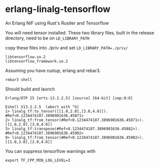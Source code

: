# erlang-linalg-tensorflow
An Erlang NIF using Rust's Rustler and Tensorflow


You will need tensor installed. These two library files, built in the release directory, need 
to be on `LD_LIBRARY_PATH`

copy these files into ./priv and set  `LD_LIBRARY_PATH=./priv/`
```
libtensorflow.so.2
libtensorflow_framework.so.2
```


Assuming you have rustup, erlang and rebar3. 

```
rebar3 shell
```

Should build and launch 

```
Erlang/OTP 25 [erts-13.2.2.5] [source] [64-bit] [smp:8:8]

Eshell V13.2.2.5  (abort with ^G)
1> linalg_tf:to_tensor([[1.0,2.0],[3.0,4.0]]).                
#Ref<0.1234474187.3896901636.45871>
2> linalg_tf:from_tensor(#Ref<0.1234474187.3896901636.45871>).
[[1.0,2.0],[3.0,4.0]]
3> linalg_tf:transpose(#Ref<0.1234474187.3896901636.45882>).
#Ref<0.1234474187.3896901636.45902>
9> linalg_tf:from_tensor(#Ref<0.1234474187.3896901636.45902>).
[[1.0,3.0],[2.0,4.0]]
```

You can suppress tensorflow warnings with 
```
export TF_CPP_MIN_LOG_LEVEL=3
```
